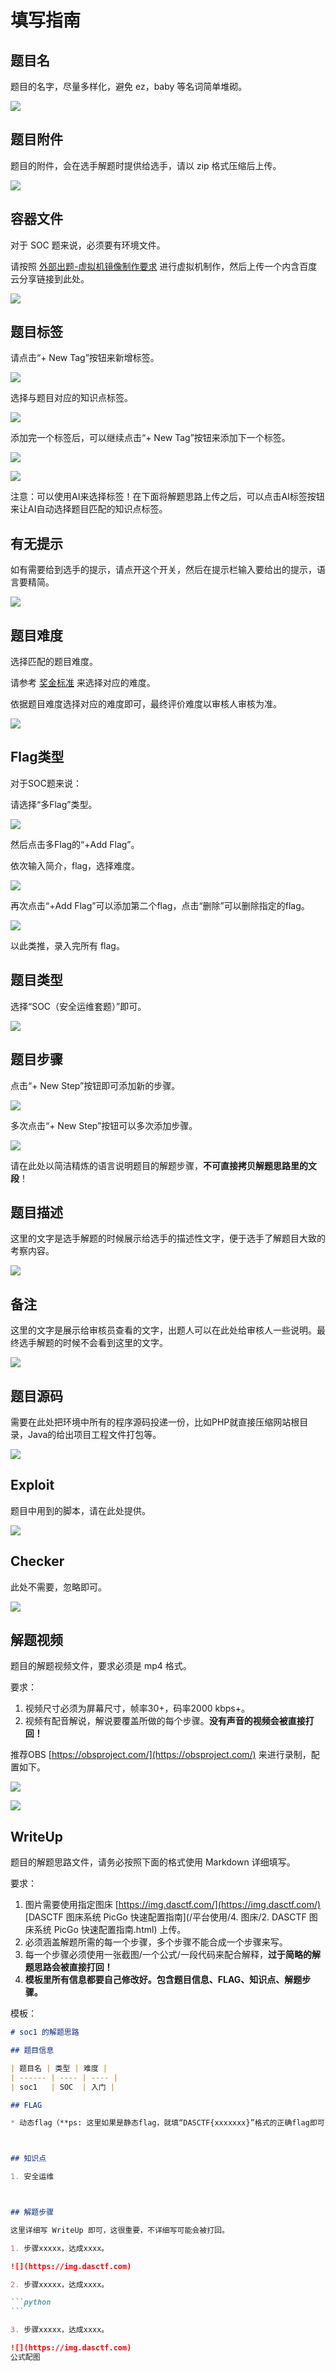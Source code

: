 # 填写指南
题目名
---

题目的名字，尽量多样化，避免 ez，baby 等名词简单堆砌。

![](10_填写指南_image.png)

题目附件
----

题目的附件，会在选手解题时提供给选手，请以 zip 格式压缩后上传。

![](3_填写指南_image.png)

容器文件
----

对于 SOC 题来说，必须要有环境文件。

请按照 [外部出题-虚拟机镜像制作要求](../../%E5%A4%96%E9%83%A8%E5%87%BA%E9%A2%98-%E8%99%9A%E6%8B%9F%E6%9C%BA%E9%95%9C%E5%83%8F%E5%88%B6%E4%BD%9C%E8%A6%81%E6%B1%82.md) 进行虚拟机制作，然后上传一个内含百度云分享链接到此处。

![](17_填写指南_image.png)

题目标签
----

请点击“+ New Tag”按钮来新增标签。

![](13_填写指南_image.png)

选择与题目对应的知识点标签。

![](8_填写指南_image.png)

添加完一个标签后，可以继续点击“+ New Tag”按钮来添加下一个标签。

![](14_填写指南_image.png)

![](2_填写指南_image.png)

注意：可以使用AI来选择标签！在下面将解题思路上传之后，可以点击AI标签按钮来让AI自动选择题目匹配的知识点标签。

有无提示
----

如有需要给到选手的提示，请点开这个开关，然后在提示栏输入要给出的提示，语言要精简。

![](16_填写指南_image.png)

题目难度
----

选择匹配的题目难度。

请参考  [奖金标准](../%E5%A5%96%E9%87%91%E6%A0%87%E5%87%86.md) 来选择对应的难度。

依据题目难度选择对应的难度即可，最终评价难度以审核人审核为准。

![](12_填写指南_image.png)

Flag类型
------

对于SOC题来说：

请选择“多Flag”类型。

![](21_填写指南_image.png)

然后点击多Flag的“+Add Flag”。

依次输入简介，flag，选择难度。

![](19_填写指南_image.png)

再次点击“+Add Flag”可以添加第二个flag，点击“删除”可以删除指定的flag。

![](20_填写指南_image.png)

以此类推，录入完所有 flag。

题目类型
----

选择“SOC（安全运维套题）”即可。

![](18_填写指南_image.png)

题目步骤
----

点击“+ New Step”按钮即可添加新的步骤。

![](6_填写指南_image.png)

多次点击“+ New Step”按钮可以多次添加步骤。

![](1_填写指南_image.png)

请在此处以简洁精炼的语言说明题目的解题步骤，**不可直接拷贝解题思路里的文段**！

题目描述
----

这里的文字是选手解题的时候展示给选手的描述性文字，便于选手了解题目大致的考察内容。

![](11_填写指南_image.png)

备注
--

这里的文字是展示给审核员查看的文字，出题人可以在此处给审核人一些说明。最终选手解题的时候不会看到这里的文字。

![](5_填写指南_image.png)

题目源码
----

需要在此处把环境中所有的程序源码投递一份，比如PHP就直接压缩网站根目录，Java的给出项目工程文件打包等。

![](填写指南_image.png)

Exploit
-------

题目中用到的脚本，请在此处提供。

![](9_填写指南_image.png)

Checker
-------

此处不需要，忽略即可。

![](15_填写指南_image.png)

解题视频
----

题目的解题视频文件，要求必须是 mp4 格式。

要求：

1.  视频尺寸必须为屏幕尺寸，帧率30+，码率2000 kbps+。
2.  视频有配音解说，解说要覆盖所做的每个步骤。**没有声音的视频会被直接打回！**

推荐OBS [https://obsproject.com/](https://obsproject.com/) 来进行录制，配置如下。

![](4_填写指南_image.png)

![](7_填写指南_image.png)

WriteUp
-------

题目的解题思路文件，请务必按照下面的格式使用 Markdown 详细填写。

要求：

1.  图片需要使用指定图床  [https://img.dasctf.com/](https://img.dasctf.com/) [DASCTF 图床系统 PicGo 快速配置指南](/平台使用/4. 图床/2. DASCTF 图床系统 PicGo 快速配置指南.html) 上传。
2.  必须涵盖解题所需的每一个步骤，多个步骤不能合成一个步骤来写。
3.  每一个步骤必须使用一张截图/一个公式/一段代码来配合解释，**过于简略的解题思路会被直接打回！**
4.  **模板里所有信息都要自己修改好。包含题目信息、FLAG、知识点、解题步骤。**

模板：

````markdown
# soc1 的解题思路

## 题目信息

| 题目名 | 类型 | 难度 |
| ------ | ---- | ---- |
| soc1   | SOC  | 入门 |

## FLAG

* 动态flag（**ps: 这里如果是静态flag，就填“DASCTF{xxxxxxx}”格式的正确flag即可**）



## 知识点

1. 安全运维



## 解题步骤

这里详细写 WriteUp 即可，这很重要，不详细写可能会被打回。

1. 步骤xxxxx，达成xxxx。

![](https://img.dasctf.com)

2. 步骤xxxxx，达成xxxx。

```python
```

3. 步骤xxxxx，达成xxxx。

![](https://img.dasctf.com)
公式配图

````